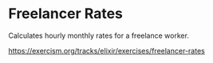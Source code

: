 # Freelancer Rates

Calculates hourly monthly rates for a freelance worker.

https://exercism.org/tracks/elixir/exercises/freelancer-rates
